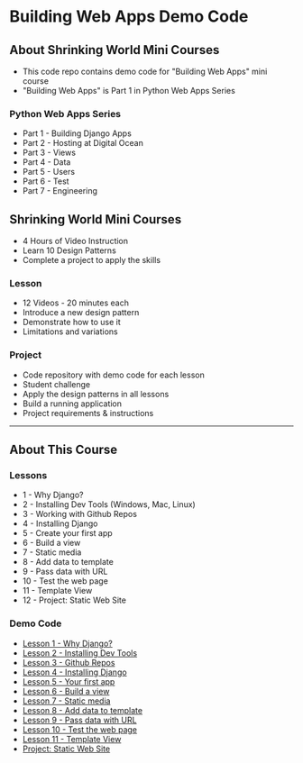 # Building Web Apps Demo Code


## About Shrinking World Mini Courses
* This code repo contains demo code for "Building Web Apps" mini course
* "Building Web Apps" is Part 1 in Python Web Apps Series


### Python Web Apps Series
* Part 1 - Building Django Apps
* Part 2 - Hosting at Digital Ocean
* Part 3 - Views
* Part 4 - Data
* Part 5 - Users
* Part 6 - Test
* Part 7 - Engineering


## Shrinking World Mini Courses
* 4 Hours of Video Instruction
* Learn 10 Design Patterns
* Complete a project to apply the skills


### Lesson
* 12 Videos - 20 minutes each
* Introduce a new design pattern
* Demonstrate how to use it
* Limitations and variations


### Project
* Code repository with demo code for each lesson
* Student challenge
* Apply the design patterns in all lessons
* Build a running application
* Project requirements & instructions


---

## About This Course


### Lessons
* 1 - Why Django?
* 2 - Installing Dev Tools (Windows, Mac, Linux)
* 3 - Working with Github Repos
* 4 - Installing Django
* 5 - Create your first app
* 6 - Build a view
* 7 - Static media
* 8 - Add data to template
* 9 - Pass data with URL
* 10 - Test the web page
* 11 - Template View
* 12 - Project: Static Web Site


### Demo Code
* [Lesson 1 - Why Django?](01/Index.md)
* [Lesson 2 - Installing Dev Tools](02/Index.md)
* [Lesson 3 - Github Repos](03/Index.md)
* [Lesson 4 - Installing Django](04/Index.md)
* [Lesson 5 - Your first app](05/Index.md)
* [Lesson 6 - Build a view](06/Index.md)
* [Lesson 7 - Static media](07/Index.md)
* [Lesson 8 - Add data to template](08/Index.md)
* [Lesson 9 - Pass data with URL](09/Index.md)
* [Lesson 10 - Test the web page](10/Index.md)
* [Lesson 11 - Template View](11/Index.md)
* [Project: Static Web Site](12/Index.md)

